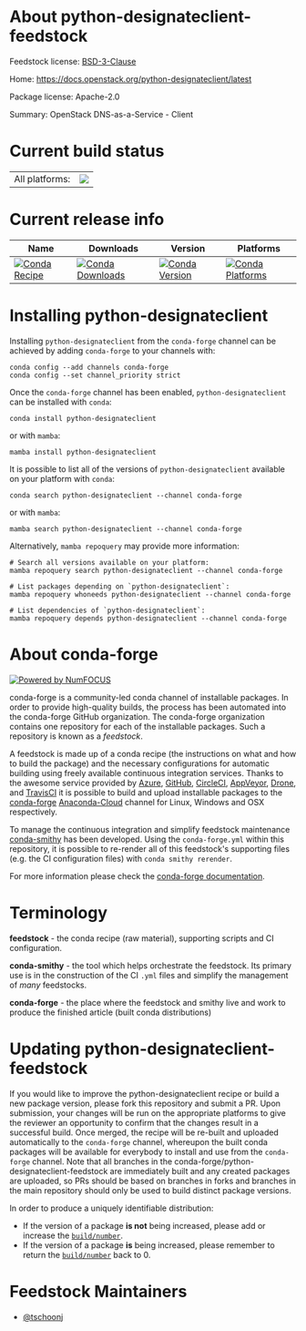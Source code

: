 About python-designateclient-feedstock
======================================

Feedstock license: [BSD-3-Clause](https://github.com/conda-forge/python-designateclient-feedstock/blob/main/LICENSE.txt)

Home: https://docs.openstack.org/python-designateclient/latest

Package license: Apache-2.0

Summary: OpenStack DNS-as-a-Service - Client

Current build status
====================


<table><tr><td>All platforms:</td>
    <td>
      <a href="https://dev.azure.com/conda-forge/feedstock-builds/_build/latest?definitionId=12396&branchName=main">
        <img src="https://dev.azure.com/conda-forge/feedstock-builds/_apis/build/status/python-designateclient-feedstock?branchName=main">
      </a>
    </td>
  </tr>
</table>

Current release info
====================

| Name | Downloads | Version | Platforms |
| --- | --- | --- | --- |
| [![Conda Recipe](https://img.shields.io/badge/recipe-python--designateclient-green.svg)](https://anaconda.org/conda-forge/python-designateclient) | [![Conda Downloads](https://img.shields.io/conda/dn/conda-forge/python-designateclient.svg)](https://anaconda.org/conda-forge/python-designateclient) | [![Conda Version](https://img.shields.io/conda/vn/conda-forge/python-designateclient.svg)](https://anaconda.org/conda-forge/python-designateclient) | [![Conda Platforms](https://img.shields.io/conda/pn/conda-forge/python-designateclient.svg)](https://anaconda.org/conda-forge/python-designateclient) |

Installing python-designateclient
=================================

Installing `python-designateclient` from the `conda-forge` channel can be achieved by adding `conda-forge` to your channels with:

```
conda config --add channels conda-forge
conda config --set channel_priority strict
```

Once the `conda-forge` channel has been enabled, `python-designateclient` can be installed with `conda`:

```
conda install python-designateclient
```

or with `mamba`:

```
mamba install python-designateclient
```

It is possible to list all of the versions of `python-designateclient` available on your platform with `conda`:

```
conda search python-designateclient --channel conda-forge
```

or with `mamba`:

```
mamba search python-designateclient --channel conda-forge
```

Alternatively, `mamba repoquery` may provide more information:

```
# Search all versions available on your platform:
mamba repoquery search python-designateclient --channel conda-forge

# List packages depending on `python-designateclient`:
mamba repoquery whoneeds python-designateclient --channel conda-forge

# List dependencies of `python-designateclient`:
mamba repoquery depends python-designateclient --channel conda-forge
```


About conda-forge
=================

[![Powered by
NumFOCUS](https://img.shields.io/badge/powered%20by-NumFOCUS-orange.svg?style=flat&colorA=E1523D&colorB=007D8A)](https://numfocus.org)

conda-forge is a community-led conda channel of installable packages.
In order to provide high-quality builds, the process has been automated into the
conda-forge GitHub organization. The conda-forge organization contains one repository
for each of the installable packages. Such a repository is known as a *feedstock*.

A feedstock is made up of a conda recipe (the instructions on what and how to build
the package) and the necessary configurations for automatic building using freely
available continuous integration services. Thanks to the awesome service provided by
[Azure](https://azure.microsoft.com/en-us/services/devops/), [GitHub](https://github.com/),
[CircleCI](https://circleci.com/), [AppVeyor](https://www.appveyor.com/),
[Drone](https://cloud.drone.io/welcome), and [TravisCI](https://travis-ci.com/)
it is possible to build and upload installable packages to the
[conda-forge](https://anaconda.org/conda-forge) [Anaconda-Cloud](https://anaconda.org/)
channel for Linux, Windows and OSX respectively.

To manage the continuous integration and simplify feedstock maintenance
[conda-smithy](https://github.com/conda-forge/conda-smithy) has been developed.
Using the ``conda-forge.yml`` within this repository, it is possible to re-render all of
this feedstock's supporting files (e.g. the CI configuration files) with ``conda smithy rerender``.

For more information please check the [conda-forge documentation](https://conda-forge.org/docs/).

Terminology
===========

**feedstock** - the conda recipe (raw material), supporting scripts and CI configuration.

**conda-smithy** - the tool which helps orchestrate the feedstock.
                   Its primary use is in the construction of the CI ``.yml`` files
                   and simplify the management of *many* feedstocks.

**conda-forge** - the place where the feedstock and smithy live and work to
                  produce the finished article (built conda distributions)


Updating python-designateclient-feedstock
=========================================

If you would like to improve the python-designateclient recipe or build a new
package version, please fork this repository and submit a PR. Upon submission,
your changes will be run on the appropriate platforms to give the reviewer an
opportunity to confirm that the changes result in a successful build. Once
merged, the recipe will be re-built and uploaded automatically to the
`conda-forge` channel, whereupon the built conda packages will be available for
everybody to install and use from the `conda-forge` channel.
Note that all branches in the conda-forge/python-designateclient-feedstock are
immediately built and any created packages are uploaded, so PRs should be based
on branches in forks and branches in the main repository should only be used to
build distinct package versions.

In order to produce a uniquely identifiable distribution:
 * If the version of a package **is not** being increased, please add or increase
   the [``build/number``](https://docs.conda.io/projects/conda-build/en/latest/resources/define-metadata.html#build-number-and-string).
 * If the version of a package **is** being increased, please remember to return
   the [``build/number``](https://docs.conda.io/projects/conda-build/en/latest/resources/define-metadata.html#build-number-and-string)
   back to 0.

Feedstock Maintainers
=====================

* [@tschoonj](https://github.com/tschoonj/)


